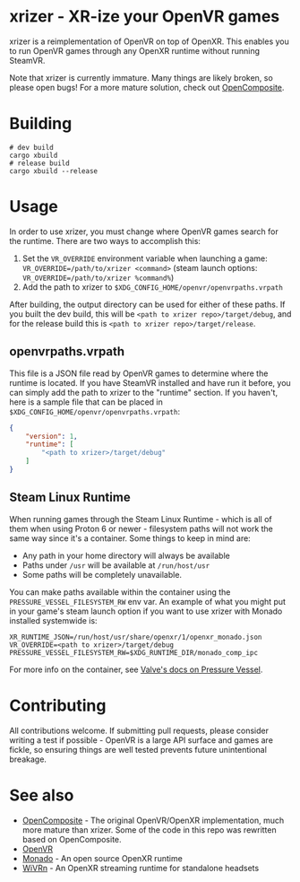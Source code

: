 # xrizer - XR-ize your OpenVR games

xrizer is a reimplementation of OpenVR on top of OpenXR. This enables you to run OpenVR games through any OpenXR runtime without running SteamVR.

Note that xrizer is currently immature. Many things are likely broken, so please open bugs! For a more mature solution, check out [OpenComposite](https://gitlab.com/znixian/OpenComposite).
# Building
```
# dev build
cargo xbuild
# release build
cargo xbuild --release
```

# Usage

In order to use xrizer, you must change where OpenVR games search for the runtime. There are two ways to accomplish this:

1. Set the `VR_OVERRIDE` environment variable when launching a game: `VR_OVERRIDE=/path/to/xrizer <command>` (steam launch options: `VR_OVERRIDE=/path/to/xrizer %command%`)
2. Add the path to xrizer to `$XDG_CONFIG_HOME/openvr/openvrpaths.vrpath`

After building, the output directory can be used for either of these paths. If you built the dev build, this will be `<path to xrizer repo>/target/debug`, and for the release build this is `<path to xrizer repo>/target/release`.

## openvrpaths.vrpath

This file is a JSON file read by OpenVR games to determine where the runtime is located. If you have SteamVR installed and have run it before, you can simply add the path to xrizer to the "runtime" section.
If you haven't, here is a sample file that can be placed in `$XDG_CONFIG_HOME/openvr/openvrpaths.vrpath`:
```json
{
    "version": 1,
    "runtime": [
        "<path to xrizer>/target/debug"
    ]
}
```

## Steam Linux Runtime

When running games through the Steam Linux Runtime - which is all of them when using Proton 6 or newer - filesystem paths will not work the same way since it's a container. Some things to keep in mind are:
- Any path in your home directory will always be available
- Paths under `/usr` will be available at `/run/host/usr`
- Some paths will be completely unavailable.

You can make paths available within the container using the `PRESSURE_VESSEL_FILESYSTEM_RW` env var. An example of what you might put in your game's steam launch option if you want to use xrizer with Monado installed systemwide is:
```
XR_RUNTIME_JSON=/run/host/usr/share/openxr/1/openxr_monado.json VR_OVERRIDE=<path to xrizer>/target/debug PRESSURE_VESSEL_FILESYSTEM_RW=$XDG_RUNTIME_DIR/monado_comp_ipc
```
For more info on the container, see [Valve's docs on Pressure Vessel](https://gitlab.steamos.cloud/steamrt/steam-runtime-tools/-/blob/main/pressure-vessel/wrap.1.md).

# Contributing

All contributions welcome. If submitting pull requests, please consider writing a test if possible - OpenVR is a large API surface and games are fickle, so ensuring things are well tested prevents future unintentional breakage.

# See also

- [OpenComposite](https://gitlab.com/znixian/OpenOVR) - The original OpenVR/OpenXR implementation, much more mature than xrizer. Some of the code in this repo was rewritten based on OpenComposite.
- [OpenVR](https://github.com/ValveSoftware/openvr)
- [Monado](https://gitlab.freedesktop.org/monado/monado) - An open source OpenXR runtime
- [WiVRn](https://github.com/WiVRn/WiVRn) - An OpenXR streaming runtime for standalone headsets
